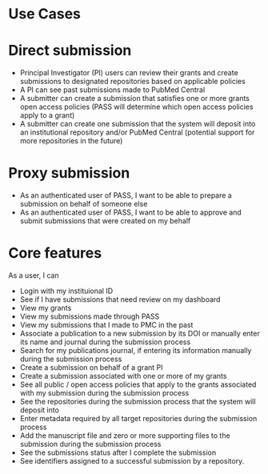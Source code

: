 # Use Cases

# Direct submission

* Principal Investigator (PI) users can review their grants and create submissions to designated repositories based on applicable policies
* A PI can see past submissions made to PubMed Central
* A submitter can create a submission that satisfies one or more grants open access policies (PASS will determine which open access policies apply to a grant)
* A submitter can create one submission that the system will deposit into an institutional repository and/or PubMed Central (potential support for more repositories in the future)

# Proxy submission

* As an authenticated user of PASS, I want to be able to prepare a submission on behalf of someone else
* As an authenticated user of PASS, I want to be able to approve and submit submissions that were created on my behalf

# Core features

As a user, I can

* Login with my instituional ID
* See if I have submissions that need review on my dashboard
* View my grants
* View my submissions made through PASS
* View my submissions that I made to PMC in the past
* Associate a publication to a new submission by its DOI or manually enter its name and journal during the submission process
* Search for my publications journal, if entering its information manually during the submission process
* Create a submission on behalf of a grant PI
* Create a submission associated with one or more of my grants
* See all public / open access policies that apply to the grants associated with my submission during the submission process
* See the repositories during the submission process that the system will deposit into
* Enter metadata required by all target repositories during the submission process
* Add the manuscript file and zero or more supporting files to the submission during the submission process
* See the submissions status after I complete the submission
* See identifiers assigned to a successful submission by a repository.
